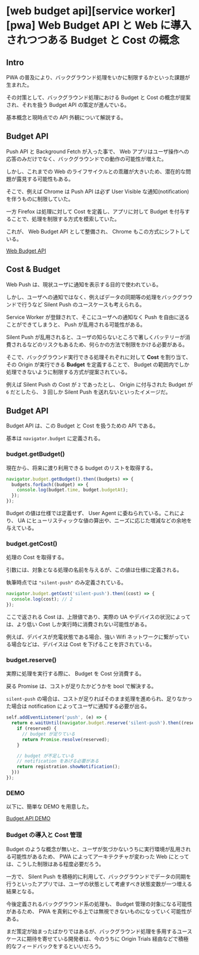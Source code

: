# [web budget api][service worker][pwa] Web Budget API と Web に導入されつつある Budget と Cost の概念

## Intro

PWA の普及により、バックグラウンド処理をいかに制限するかといった課題が生まれた。

その対策として、バックグラウンド処理における Budget と Cost の概念が提案され、それを扱う Budget API の策定が進んでいる。

基本概念と現時点での API 外観について解説する。


## Budget API

Push API と Background Fetch が入った事で、 Web アプリはユーザ操作への応答のみだけでなく、バックグラウンドでの動作の可能性が増えた。

しかし、これまでの Web のライフサイクルとの乖離が大きいため、潜在的な問題が露見する可能性もある。

そこで、例えば Chrome は Push API は必ず User Visible な通知(notification)を伴うものに制限していた。

一方 Firefox は処理に対して Cost を定義し、アプリに対して Budget を付与することで、処理を制限する方式を模索していた。

これが、 Web Budget API として整備され、 Chrome もこの方式にシフトしている。

[Web Budget API](https://wicg.github.io/budget-api/)


## Cost & Budget

Web Push は、現状ユーザに通知を表示する目的で使われている。

しかし、ユーザへの通知ではなく、例えばデータの同期等の処理をバックグラウンドで行うなど Silent Push のユースケースも考えられる。

Service Worker が登録されて、そこにユーザへの通知なく Push を自由に送ることができてしまうと、 Push が乱用される可能性がある。

Silent Push が乱用されると、ユーザの知らないところで著しくバッテリーが消費されるなどのリスクもあるため、何らかの方法で制限をかける必要がある。

そこで、バックグラウンド実行できる処理それぞれに対して **Cost** を割り当て、その Origin が実行できる **Budget** を定義することで、 Budget の範囲内でしか処理できないように制限する方式が提案されている。

例えば Silent Push の Cost が `2` であったとし、 Origin に付与された Budget が `6` だとしたら、 3 回しか Silent Push を送れないといったイメージだ。


## Budget API

Budget API は、この Budget と Cost を扱うための API である。

基本は `navigator.budget` に定義される。


### budget.getBudget()

現在から、将来に渡り利用できる budget のリストを取得する。


```js
navigator.budget.getBudget().then((budgets) => {
  budgets.forEach((budget) => {
    console.log(budget.time, budget.budgetAt);
  });
});
```

Budget の値は仕様では定義せず、 User Agent に委ねられている。これにより、 UA にヒューリスティックな値の算出や、ニーズに応じた増減などの余地を与えている。


### budget.getCost()

処理の Cost を取得する。

引数には、対象となる処理の名前を与えるが、この値は仕様に定義される。

執筆時点では `"silent-push"` のみ定義されている。


```js
navigator.budget.getCost('silent-push').then((cost) => {
  console.log(cost); // 2
});
```

ここで返される Cost は、上限値であり、実際の UA やデバイスの状況によっては、より低い Cost しか実行時に消費されない可能性がある。

例えば、デバイスが充電状態である場合、強い Wifi ネットワークに繋がっている場合などは、デバイスは Cost を下げることを許されている。


### budget.reserve()

実際に処理を実行する際に、 Budget を Cost 分消費する。

戻る Promise は、コストが足りたかどうかを bool で解決する。

`silent-push` の場合は、コストが足りればそのまま処理を進められ、足りなかった場合は notification によってユーザに通知する必要が出る。


```js
self.addEventListener('push', (e) => {
  return e.waitUntil(navigator.budget.reserve('silent-push').then((reserved) => {
    if (reserved) {
      // budget が足りている
      return Promise.resolve(reserved);
    }

    // budget が不足している
    // notification をあげる必要がある
    return registration.showNotification();
  }))
});
```


### DEMO

以下に、簡単な DEMO を用意した。

[Budget API DEMO](https://labs.jxck.io/budget/basic.html)


### Budget の導入と Cost 管理

Budget のような概念が無いと、ユーザが気づかないうちに実行環境が乱用される可能性があるため、 PWA によってアーキテクチャが変わった Web にとっては、こうした制限はある程度必要だろう。

一方で、 Silent Push を積極的に利用して、バックグラウンドでデータの同期を行うといったアプリでは、ユーザの状態として考慮すべき状態変数が一つ増える結果となる。

今後定義されるバックグラウンド系の処理も、 Budget 管理の対象になる可能性があるため、 PWA を真剣にやる上では無視できないものになっていく可能性がある。

まだ策定が始まったばかりではあるが、バックグラウンド処理を多用するユースケースに期待を寄せている開発者は、今のうちに Origin Trials 経由などで積極的なフィードバックをするといいだろう。
